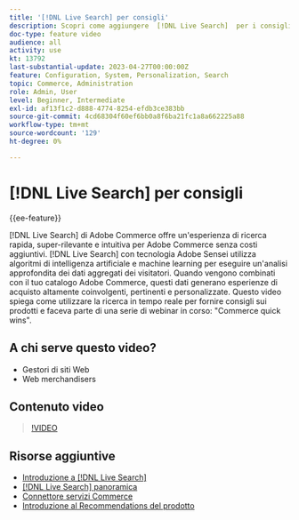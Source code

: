 ```yaml
---
title: '[!DNL Live Search] per consigli'
description: Scopri come aggiungere  [!DNL Live Search]  per i consigli sui prodotti al tuo store e creare esperienze di acquisto altamente coinvolgenti, rilevanti e personalizzate.
doc-type: feature video
audience: all
activity: use
kt: 13792
last-substantial-update: 2023-04-27T00:00:00Z
feature: Configuration, System, Personalization, Search
topic: Commerce, Administration
role: Admin, User
level: Beginner, Intermediate
exl-id: af13f1c2-d888-4774-8254-efdb3ce383bb
source-git-commit: 4cd68304f60ef6bb0a8f6ba21fc1a8a662225a88
workflow-type: tm+mt
source-wordcount: '129'
ht-degree: 0%

---
```


# [!DNL Live Search] per consigli

{{ee-feature}}

[!DNL Live Search] di Adobe Commerce offre un&#39;esperienza di ricerca rapida, super-rilevante e intuitiva per Adobe Commerce senza costi aggiuntivi. [!DNL Live Search] con tecnologia Adobe Sensei utilizza algoritmi di intelligenza artificiale e machine learning per eseguire un&#39;analisi approfondita dei dati aggregati dei visitatori. Quando vengono combinati con il tuo catalogo Adobe Commerce, questi dati generano esperienze di acquisto altamente coinvolgenti, pertinenti e personalizzate. Questo video spiega come utilizzare la ricerca in tempo reale per fornire consigli sui prodotti e faceva parte di una serie di webinar in corso: &quot;Commerce quick wins&quot;.

## A chi serve questo video?

- Gestori di siti Web
- Web merchandisers

## Contenuto video

>[!VIDEO](https://video.tv.adobe.com/v/3432511?quality=12&learn=on&captions=ita)


## Risorse aggiuntive

- [Introduzione a [!DNL Live Search]](https://experienceleague.adobe.com/docs/commerce-learn/tutorials/marketing/live-search.html?lang=it)
- [[!DNL Live Search] panoramica](https://experienceleague.adobe.com/docs/commerce-merchant-services/live-search/overview.html?lang=it)
- [Connettore servizi Commerce](https://experienceleague.adobe.com/docs/commerce-merchant-services/user-guides/integration-services/saas.html?lang=it)
- [Introduzione al Recommendations del prodotto](https://experienceleague.adobe.com/docs/commerce-merchant-services/product-recommendations/overview.html?lang=it)
